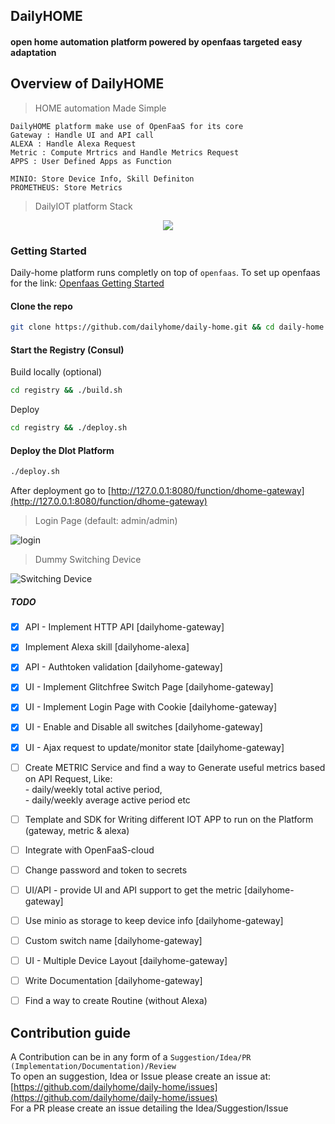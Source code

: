 ## DailyHOME
#### open home automation platform powered by openfaas targeted easy adaptation

## Overview of DailyHOME
> HOME automation Made Simple

    DailyHOME platform make use of OpenFaaS for its core
    Gateway : Handle UI and API call
    ALEXA : Handle Alexa Request
    Metric : Compute Mrtrics and Handle Metrics Request
    APPS : User Defined Apps as Function 
    
    MINIO: Store Device Info, Skill Definiton 
    PROMETHEUS: Store Metrics
    
    
> DailyIOT platform Stack 

<p align="center">
 <img src="https://farm1.staticflickr.com/895/27922686117_69fa6b0361_o.jpg">
</p>

### Getting Started

Daily-home platform runs completly on top of `openfaas`. To set up openfaas for the link: [Openfaas Getting Started](http://docs.openfaas.com/deployment/)
  
#### Clone the repo
```bash
git clone https://github.com/dailyhome/daily-home.git && cd daily-home
```
  
#### Start the Registry (Consul) 
Build locally  (optional)
```bash
cd registry && ./build.sh
```
Deploy
```bash
cd registry && ./deploy.sh
```

#### Deploy the DIot Platform
```bash
./deploy.sh
```

After deployment go to [http://127.0.0.1:8080/function/dhome-gateway](http://127.0.0.1:8080/function/dhome-gateway)

> Login Page (default: admin/admin)

![login](https://farm1.staticflickr.com/897/41565051815_a44470fb4e_h.jpg)

> Dummy Switching Device

![Switching Device](https://farm2.staticflickr.com/1760/42467480791_c831254071_b.jpg)


##### TODO
- [x] API - Implement HTTP API [dailyhome-gateway]
- [x] Implement Alexa skill [dailyhome-alexa]
- [x] API - Authtoken validation [dailyhome-gateway]
- [x] UI - Implement Glitchfree Switch Page [dailyhome-gateway]
- [x] UI - Implement Login Page with Cookie [dailyhome-gateway]
- [x] UI - Enable and Disable all switches [dailyhome-gateway]
- [x] UI - Ajax request to update/monitor state [dailyhome-gateway]
- [ ] Create METRIC Service and find a way to Generate useful metrics based on API Request, Like:  
      - daily/weekly total active period,  
      - daily/weekly average active period etc
- [ ] Template and SDK for Writing different IOT APP to run on the Platform (gateway, metric & alexa)
- [ ] Integrate with OpenFaaS-cloud
- [ ] Change password and token to secrets
- [ ] UI/API - provide UI and API support to get the metric [dailyhome-gateway]   
- [ ] Use minio as storage to keep device info [dailyhome-gateway]
- [ ] Custom switch name [dailyhome-gateway]
- [ ] UI - Multiple Device Layout [dailyhome-gateway]
- [ ] Write Documentation [dailyhome-gateway]
- [ ] Find a way to create Routine (without Alexa)


## Contribution guide
A Contribution can be in any form of a `Suggestion/Idea/PR (Implementation/Documentation)/Review`   
To open an suggestion, Idea or Issue please create an issue at:   
[https://github.com/dailyhome/daily-home/issues](https://github.com/dailyhome/daily-home/issues)   
For a PR please create an issue detailing the Idea/Suggestion/Issue  

